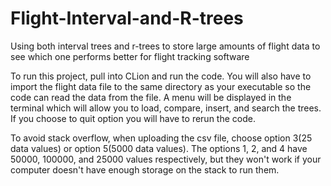# Flight-Interval-and-R-trees
Using both interval trees and r-trees to store large amounts of flight data to see which one performs better for flight tracking software

To run this project, pull into CLion and run the code. You will also have to import the flight data file to the same directory as your executable so the code can read the data from the file. A menu will be displayed in the terminal which will allow you to load, compare, insert, and search the trees. If you choose to quit option you will have to rerun the code.

To avoid stack overflow, when uploading the csv file, choose option 3(25 data values) or option 5(5000 data values). The options 1, 2, and 4 have 50000, 100000, and 25000 values respectively, but they won't work if your computer doesn't have enough storage on the stack to run them.
